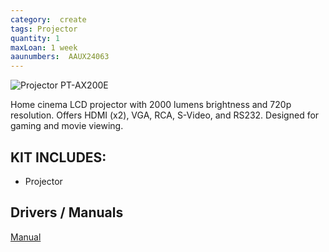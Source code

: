 ```yaml
---
category:  create
tags: Projector
quantity: 1
maxLoan: 1 week
aaunumbers:  AAUX24063
---
```

![Projector PT-AX200E](https://m.media-amazon.com/images/I/81EIMtibQZL._UF1000,1000_QL80_.jpg)

Home cinema LCD projector with 2000 lumens brightness and 720p resolution. Offers HDMI (x2), VGA, RCA, S-Video, and RS232. Designed for gaming and movie viewing.
## KIT INCLUDES:
-  Projector

## Drivers / Manuals
[Manual](https://www.panasonic.com/content/dam/Panasonic/support_manual/Projectors/English/PT-AX200E_User_Manual_pt-ax200eoperatinginstructions_857343394_.pdf)



